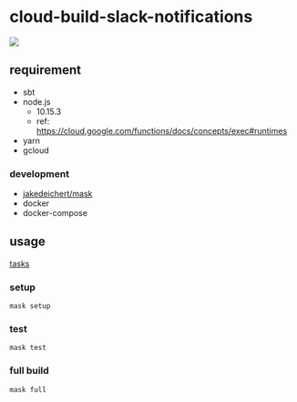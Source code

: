 # cloud-build-slack-notifications

[![](https://github.com/grimrose/cloud-build-slack-notifications/workflows/CI/badge.svg)](https://github.com/grimrose/cloud-build-slack-notifications/actions)

## requirement

- sbt
- node.js
    - 10.15.3
    - ref: https://cloud.google.com/functions/docs/concepts/exec#runtimes
- yarn
- gcloud

### development

- [jakedeichert/mask](https://github.com/jakedeichert/mask)
- docker
- docker-compose

## usage

[tasks](maskfile.md)

### setup

```shell script
mask setup
```

### test

```shell script
mask test
```

### full build

```shell script
mask full
```

